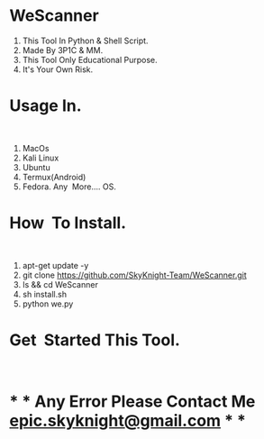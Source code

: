 # WeScanner
1. This Tool In Python & Shell Script.
2. Made By 3P1C & MM.
3. This Tool Only Educational Purpose.
4. It's Your Own Risk.

# Usage In.
 
1. MacOs
2. Kali Linux
3. Ubuntu
4. Termux(Android)
5. Fedora.
Any  More.... OS.
 
# How  To Install.
 
1. apt-get update -y
2. git clone https://github.com/SkyKnight-Team/WeScanner.git
3. ls && cd WeScanner
4. sh install.sh
5. python we.py
# Get  Started This Tool.
 
# * * Any Error Please Contact Me epic.skyknight@gmail.com * *
 
 

